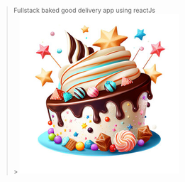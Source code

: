 > Fullstack baked good delivery app using reactJs </br> > ![This is the project thumbnail](./cake.jpg)
